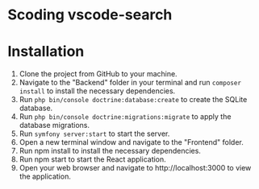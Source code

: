 # Scoding vscode-search

# Installation

1. Clone the project from GitHub to your machine.
2. Navigate to the "Backend" folder in your terminal and run `composer install` to install the necessary dependencies.
3. Run `php bin/console doctrine:database:create` to create the SQLite database.
4. Run `php bin/console doctrine:migrations:migrate` to apply the database migrations.
5. Run `symfony server:start` to start the server.
6. Open a new terminal window and navigate to the "Frontend" folder.
7. Run npm install to install the necessary dependencies.
8. Run npm start to start the React application.
9. Open your web browser and navigate to http://localhost:3000 to view the application.
